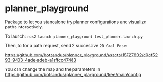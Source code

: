 # planner_playground
Package to let you standalone try planner configurations and visualize paths interactively.

To launch: `ros2 launch planner_playground test_planner.launch.py`

Then, to for a path request, send 2 successive `2D Goal Pose`:

https://github.com/botsandus/planner_playground/assets/15727892/d0cf5293-9403-4ade-adeb-a1affcc47483

You can change the map and the parameters in https://github.com/botsandus/planner_playground/tree/main/config
